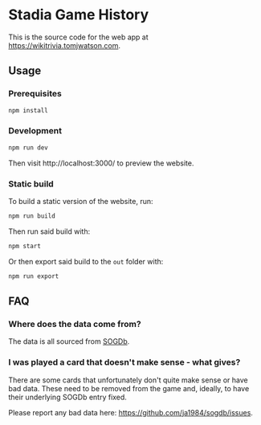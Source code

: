 # Stadia Game History

This is the source code for the web app at https://wikitrivia.tomjwatson.com.

## Usage

### Prerequisites

```bash
npm install
```

### Development

```bash
npm run dev
```

Then visit http://localhost:3000/ to preview the website.

### Static build

To build a static version of the website, run:

```bash
npm run build
```

Then run said build with:

```bash
npm start
```

Or then export said build to the `out` folder with:

```bash
npm run export
```

## FAQ

### Where does the data come from?

The data is all sourced from [SOGDb](https://github.com/ja1984/sogdb).

### I was played a card that doesn't make sense - what gives?

There are some cards that unfortunately don't quite make sense or have bad data. These need to be removed from the game and, ideally, to have their underlying SOGDb entry fixed.

Please report any bad data here: https://github.com/ja1984/sogdb/issues.
